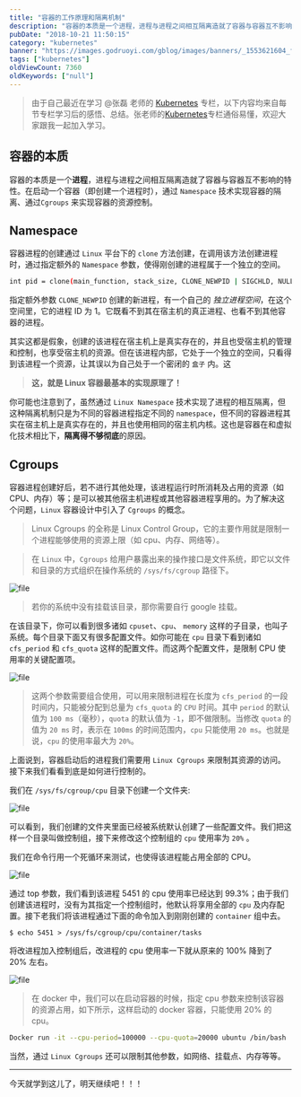 ```yaml
---
title: "容器的工作原理和隔离机制"
description: "容器的本质是一个进程，进程与进程之间相互隔离造就了容器与容器互不影响的特性。在启动一个容器（即创建一个进程时），通过 Namespace 技术实现容器的隔离、通过  Cgroups 来实现容器的资源控制。"
pubDate: "2018-10-21 11:50:15"
category: "kubernetes"
banner: "https://images.godruoyi.com/gblog/images/banners/_1553621604_f8zlXLDPQD.avif"
tags: ["kubernetes"]
oldViewCount: 7360
oldKeywords: ["null"]
---
```


> 由于自己最近在学习 @张磊 老师的 [Kubernetes](https://time.geekbang.org/column/intro/116) 专栏，以下内容均来自每节专栏学习后的感悟、总结。张老师的[Kubernetes](https://time.geekbang.org/column/intro/116)专栏通俗易懂，欢迎大家跟我一起加入学习。

## 容器的本质
容器的本质是一个**进程**，进程与进程之间相互隔离造就了容器与容器互不影响的特性。在启动一个容器（即创建一个进程时），通过 `Namespace` 技术实现容器的隔离、通过`Cgroups` 来实现容器的资源控制。

## Namespace
容器进程的创建通过 `Linux` 平台下的 `clone` 方法创建，在调用该方法创建进程时，通过指定额外的 `Namespace` 参数，使得刚创建的进程属于一个独立的空间。

```bash
int pid = clone(main_function, stack_size, CLONE_NEWPID | SIGCHLD, NULL)
```

指定额外参数 `CLONE_NEWPID` 创建的新进程，有一个自己的 *独立进程空间*，在这个空间里，它的进程 ID 为 1。它既看不到其在宿主机的真正进程、也看不到其他容器的进程。

其实这都是假象，创建的该进程在宿主机上是真实存在的，并且也受宿主机的管理和控制，也享受宿主机的资源。但在该进程内部，它处于一个独立的空间，只看得到该进程一个资源，让其误以为自己处于一个密闭的 `盒子` 内。这

> **这，就是 Linux 容器最基本的实现原理了！**

你可能也注意到了，虽然通过 `Linux Namespace` 技术实现了进程的相互隔离，但这种隔离机制只是为不同的容器进程指定不同的 `namespace`，但不同的容器进程其实在宿主机上是真实存在的，并且也使用相同的宿主机内核。这也是容器在和虚拟化技术相比下，**隔离得不够彻底**的原因。

## Cgroups
容器进程创建好后，若不进行其他处理，该进程运行时所消耗及占用的资源（如 CPU、内存）等；是可以被其他宿主机进程或其他容器进程享用的。为了解决这个问题，`Linux` 容器设计中引入了 `Cgroups` 的概念。

> Linux Cgroups 的全称是 Linux Control Group，它的主要作用就是限制一个进程能够使用的资源上限（如 cpu、内存、网络等）。

> 在 `Linux` 中，`Cgroups` 给用户暴露出来的操作接口是文件系统，即它以文件和目录的方式组织在操作系统的 `/sys/fs/cgroup` 路径下。  

![file](https://images.godruoyi.com/posts/201810/21/1_1540120389_qR8uXvO1YF.png)
> 若你的系统中没有挂载该目录，那你需要自行 google 挂载。

在该目录下，你可以看到很多诸如 `cpuset`、`cpu`、 `memory` 这样的子目录，也叫子系统。每个目录下面又有很多配置文件。如你可能在 `cpu` 目录下看到诸如 `cfs_period` 和 `cfs_quota` 这样的配置文件。而这两个配置文件，是限制 CPU 使用率的关键配置项。

![file](https://images.godruoyi.com/posts/201810/21/1_1540120417_q22pQKH7pt.png)

> 这两个参数需要组合使用，可以用来限制进程在长度为 `cfs_period` 的一段时间内，只能被分配到总量为 `cfs_quota` 的 `CPU` 时间。其中 `period` 的默认值为 `100 ms`（毫秒），`quota` 的默认值为 `-1`，即不做限制。当修改 `quota` 的值为 `20 ms` 时，表示在 `100ms` 的时间范围内，`cpu` 只能使用 `20 ms`。也就是说，`cpu` 的使用率最大为 `20%`。  

上面说到，容器启动后的进程我们需要用 `Linux Cgroups` 来限制其资源的访问。接下来我们看看到底是如何进行控制的。

我们在 `/sys/fs/cgroup/cpu` 目录下创建一个文件夹:

![file](https://images.godruoyi.com/posts/201810/21/1_1540120593_sYLAndCzei.png)

可以看到，我们创建的文件夹里面已经被系统默认创建了一些配置文件。我们把这样一个目录叫做控制组，接下来修改这个控制组的 `cpu` 使用率为 `20%` 。

我们在命令行用一个死循环来测试，也使得该进程能占用全部的 CPU。

![file](https://images.godruoyi.com/posts/201810/21/1_1540120788_KIPhhC9O7v.png)

通过 top 参数，我们看到该进程 5451 的 cpu 使用率已经达到 99.3%；由于我们创建该进程时，没有为其指定一个控制组时，他默认将享用全部的 `cpu` 及内存配置。接下老我们将该进程通过下面的命令加入到刚刚创建的 `container` 组中去。

```
$ echo 5451 > /sys/fs/cgroup/cpu/container/tasks
```

将改进程加入控制组后，改进程的 cpu 使用率一下就从原来的 100% 降到了 20% 左右。

![file](https://images.godruoyi.com/posts/201810/21/1_1540121479_Ri8UA0z3v8.png)

> 在 docker 中，我们可以在启动容器的时候，指定 cpu 参数来控制该容器的资源占用，如下所示，这样启动的 docker 容器，只能使用 20% 的 cpu。

```bash
Docker run -it --cpu-period=100000 --cpu-quota=20000 ubuntu /bin/bash
```

当然，通过 `Linux Cgroups` 还可以限制其他参数，如网络、挂载点、内存等等。

-----

今天就学到这儿了，明天继续吧！！！
